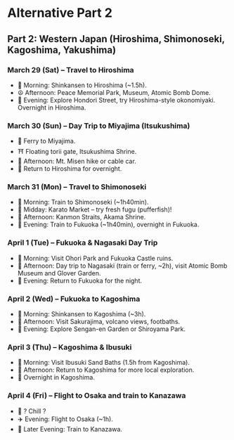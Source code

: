 # Alternative Part 2

## Part 2: Western Japan (Hiroshima, Shimonoseki, Kagoshima, Yakushima)

### March 29 (Sat) – Travel to Hiroshima

- 🚅 Morning: Shinkansen to Hiroshima (~1.5h).
- ☮️ Afternoon: Peace Memorial Park, Museum, Atomic Bomb Dome.
- 🍁 Evening: Explore Hondori Street, try Hiroshima-style okonomiyaki. Overnight in Hiroshima.

### March 30 (Sun) – Day Trip to Miyajima (Itsukushima)

- 🚢 Ferry to Miyajima.
- ⛩️ Floating torii gate, Itsukushima Shrine.
- 🌄 Afternoon: Mt. Misen hike or cable car.
- 🏨 Return to Hiroshima for overnight.

### March 31 (Mon) – Travel to Shimonoseki

- 🚆 Morning: Train to Shimonoseki (~1h40min).
- 🐡 Midday: Karato Market – try fresh fugu (pufferfish)!
- 🌊 Afternoon: Kanmon Straits, Akama Shrine.
- 🚄 Evening: Train to Fukuoka (~1h40min), overnight in Fukuoka.

### April 1 (Tue) – Fukuoka & Nagasaki Day Trip

- 🏯 Morning: Visit Ohori Park and Fukuoka Castle ruins.
- 🚆 Afternoon: Day trip to Nagasaki (train or ferry, ~2h), visit Atomic Bomb Museum and Glover Garden.
- 🏨 Evening: Return to Fukuoka for the night.

### April 2 (Wed) – Fukuoka to Kagoshima

- 🚄 Morning: Shinkansen to Kagoshima (~3h).
- 🌋 Afternoon: Visit Sakurajima, volcano views, footbaths.
- 🏯 Evening: Explore Sengan-en Garden or Shiroyama Park.

### April 3 (Thu) – Kagoshima & Ibusuki

- 🌴 Morning: Visit Ibusuki Sand Baths (1.5h from Kagoshima).
- 🚄 Afternoon: Return to Kagoshima for more local exploration.
- 🏨 Overnight in Kagoshima.

### April 4 (Fri) – Flight to Osaka and train to Kanazawa

- 🌳 ? Chill ?
- ✈️ Evening: Flight to Osaka (~1h).
- 🚅 Later Evening: Train to Kanazawa.
